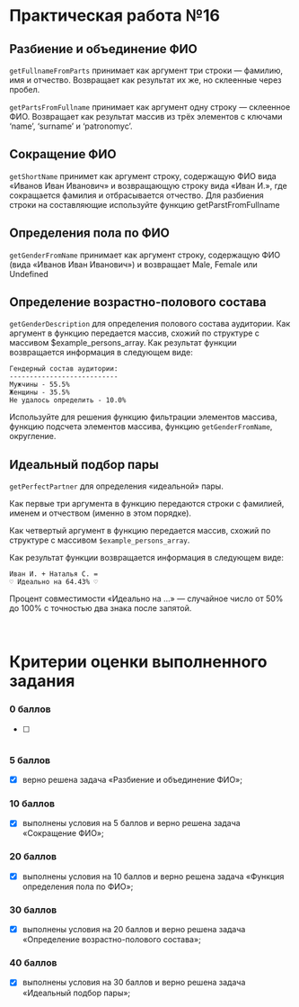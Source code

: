 # Практическая работа №16

## Разбиение и объединение ФИО

`getFullnameFromParts` принимает как аргумент три строки — фамилию, имя и отчество. Возвращает как результат их же, но склеенные через пробел.

`getPartsFromFullname` принимает как аргумент одну строку — склеенное ФИО. Возвращает как результат массив из трёх элементов с ключами ‘name’, ‘surname’ и ‘patronomyc’.

## Сокращение ФИО

`getShortName` принимет как аргумент строку, содержащую ФИО вида «Иванов Иван Иванович» и возвращающую строку вида «Иван И.», где сокращается фамилия и отбрасывается отчество. Для разбиения строки на составляющие используйте функцию getParstFromFullname

## Определения пола по ФИО

`getGenderFromName` принимает как аргумент строку, содержащую ФИО (вида «Иванов Иван Иванович») и возвращает Male, Female или Undefined

## Определение возрастно-полового состава

`getGenderDescription` для определения полового состава аудитории. Как аргумент в функцию передается массив, схожий по структуре с массивом $example_persons_array. Как результат функции возвращается информация в следующем виде:

```
Гендерный состав аудитории:
---------------------------
Мужчины - 55.5%
Женщины - 35.5%
Не удалось определить - 10.0%
```
Используйте для решения функцию фильтрации элементов массива, функцию подсчета элементов массива, функцию `getGenderFromName`, округление.

## Идеальный подбор пары

`getPerfectPartner` для определения «идеальной» пары.

Как первые три аргумента в функцию передаются строки с фамилией, именем и отчеством (именно в этом порядке).

Как четвертый аргумент в функцию передается массив, схожий по структуре с массивом `$example_persons_array`.

Как результат функции возвращается информация в следующем виде:

```
Иван И. + Наталья С. = 
♡ Идеально на 64.43% ♡
```

Процент совместимости «Идеально на ...» — случайное число от 50% до 100% с точностью два знака после запятой.

<br>

# Критерии оценки выполненного задания

### 0 баллов

- [ ] ~~~не решена ни одна задача;~~~

### 5 баллов

- [x] верно решена задача «Разбиение и объединение ФИО»;

### 10 баллов

- [x] выполнены условия на 5 баллов и верно решена задача «Сокращение ФИО»;

### 20 баллов

- [x] выполнены условия на 10 баллов и верно решена задача «Функция определения пола по ФИО»;

### 30 баллов

- [x] выполнены условия на 20 баллов и верно решена задача «Определение возрастно-полового состава»;

### 40 баллов

- [x] выполнены условия на 30 баллов и верно решена задача «Идеальный подбор пары»;